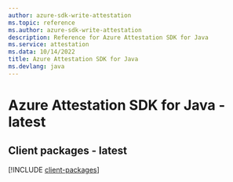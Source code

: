 ```yaml
---
author: azure-sdk-write-attestation
ms.topic: reference
ms.author: azure-sdk-write-attestation
description: Reference for Azure Attestation SDK for Java
ms.service: attestation
ms.data: 10/14/2022
title: Azure Attestation SDK for Java
ms.devlang: java
---
```

# Azure Attestation SDK for Java - latest

## Client packages - latest
[!INCLUDE [client-packages](attestation-client-index.md)]